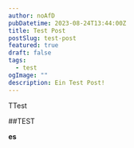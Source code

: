```yaml
---
author: noAfD
pubDatetime: 2023-08-24T13:44:00Z
title: Test Post
postSlug: test-post
featured: true
draft: false
tags:
  - test
ogImage: ""
description: Ein Test Post!
---
```


TTest

##TEST

**es**
